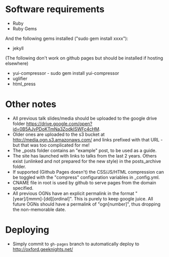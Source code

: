 # Software requirements

* Ruby
* Ruby Gems

And the following gems installed ("sudo gem install xxxx"):

* jekyll

(The following don't work on github pages but should be installed if hosting elsewhere)
* yui-compressor - sudo gem install yui-compressor
* uglifier
* html_press

# Other notes
* All previous talk slides/media should be uploaded to the google drive folder https://drive.google.com/open?id=0B5AJvPDoKTmNa3ZodklSWFc4cHM.
* Older ones are uploaded to the s3 bucket at http://media.ogn.s3.amazonaws.com/ and links prefixed with that URL - but that was too complicated for me!
* The _posts folder contains an "example" post, to be used as a guide.
* The site has launched with links to talks from the last 2 years. Others exist (unlinked and not prepared for the new style) in the posts_archive folder.
* If supported (Github Pages doesn't) the CSS/JS/HTML compression can be toggled with the "compress" configuration variables in _config.yml.
* CNAME file in root is used by github to serve pages from the domain specified.
* All previous OGNs have an explicit permalink in the format "[year]/[mmm]-[dd][ordinal]". This is purely to keep google juice. All future OGNs should have a permalink of "ogn[number]", thus dropping the non-memorable date.

# Deploying
* Simply commit to `gh-pages` branch to automatically deploy to http://oxford.geeknights.net/
